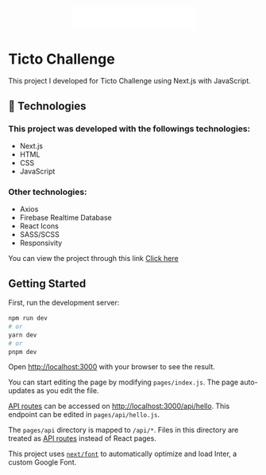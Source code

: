 <p align="center">
    <img width="250" src="./src/assets/svg/logo.svg" />
</p>

# Ticto Challenge

This project I developed for Ticto Challenge using Next.js with JavaScript.

## 🚀 Technologies

### This project was developed with the followings technologies:

<ul>
  <li>Next.js</li>
  <li>HTML</li>
  <li>CSS</li>
  <li>JavaScript</li>
</ul>

### Other technologies:

<ul>
  <li>Axios</li>
  <li>Firebase Realtime Database</li>
  <li>React Icons</li>
  <li>SASS/SCSS</li>
  <li>Responsivity</li>
</ul>

You can view the project through this link <a href="https://ticto-challenge.web.app/">Click here</a>

## Getting Started

First, run the development server:

```bash
npm run dev
# or
yarn dev
# or
pnpm dev
```

Open [http://localhost:3000](http://localhost:3000) with your browser to see the result.

You can start editing the page by modifying `pages/index.js`. The page auto-updates as you edit the file.

[API routes](https://nextjs.org/docs/api-routes/introduction) can be accessed on [http://localhost:3000/api/hello](http://localhost:3000/api/hello). This endpoint can be edited in `pages/api/hello.js`.

The `pages/api` directory is mapped to `/api/*`. Files in this directory are treated as [API routes](https://nextjs.org/docs/api-routes/introduction) instead of React pages.

This project uses [`next/font`](https://nextjs.org/docs/basic-features/font-optimization) to automatically optimize and load Inter, a custom Google Font.

